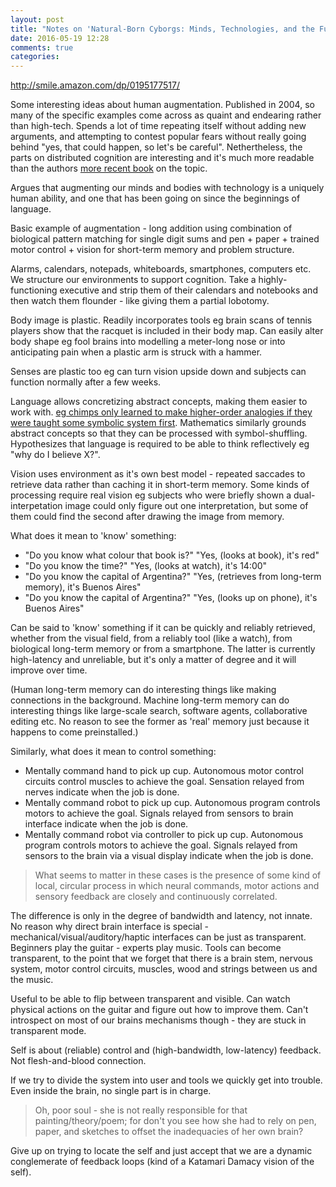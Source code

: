 ```yaml
---
layout: post
title: "Notes on 'Natural-Born Cyborgs: Minds, Technologies, and the Future of Human Intelligence'"
date: 2016-05-19 12:28
comments: true
categories: 
---
```


<http://smile.amazon.com/dp/0195177517/>

Some interesting ideas about human augmentation. Published in 2004, so many of the specific examples come across as quaint and endearing rather than high-tech. Spends a lot of time repeating itself without adding new arguments, and attempting to contest popular fears without really going behind "yes, that could happen, so let's be careful". Nethertheless, the parts on distributed cognition are interesting and it's much more readable than the authors [more recent book](http://smile.amazon.com/Supersizing-Mind-Embodiment-Cognitive-Philosophy/dp/0199773688/ref=asap_bc?ie=UTF8) on the topic. 

Argues that augmenting our minds and bodies with technology is a uniquely human ability, and one that has been going on since the beginnings of language. 

Basic example of augmentation - long addition using combination of biological pattern matching for single digit sums and pen + paper + trained motor control + vision for short-term memory and problem structure.

Alarms, calendars, notepads, whiteboards, smartphones, computers etc. We structure our environments to support cognition. Take a highly-functioning executive and strip them of their calendars and notebooks and then watch them flounder - like giving them a partial lobotomy. 

Body image is plastic. Readily incorporates tools eg brain scans of tennis players show that the racquet is included in their body map. Can easily alter body shape eg fool brains into modelling a meter-long nose or into anticipating pain when a plastic arm is struck with a hammer.

Senses are plastic too eg can turn vision upside down and subjects can function normally after a few weeks.

Language allows concretizing abstract concepts, making them easier to work with. [eg chimps only learned to make higher-order analogies if they were taught some symbolic system first](https://www.researchgate.net/publication/238598702_WHY_MONKEYS_AND_PIGEONS_UNLIKE_CERTAIN_APES_CANNOT_REASON_ANALOGICALLY). Mathematics similarly grounds abstract concepts so that they can be processed with symbol-shuffling. Hypothesizes that language is required to be able to think reflectively eg "why do I believe X?".

Vision uses environment as it's own best model - repeated saccades to retrieve data rather than caching it in short-term memory. Some kinds of processing require real vision eg subjects who were briefly shown a dual-interpetation image could only figure out one interpretation, but some of them could find the second after drawing the image from memory.

What does it mean to 'know' something:

* "Do you know what colour that book is?" "Yes, (looks at book), it's red"
* "Do you know the time?" "Yes, (looks at watch), it's 14:00"
* "Do you know the capital of Argentina?" "Yes, (retrieves from long-term memory), it's Buenos Aires"
* "Do you know the capital of Argentina?" "Yes, (looks up on phone), it's Buenos Aires"

Can be said to 'know' something if it can be quickly and reliably retrieved, whether from the visual field, from a reliably tool (like a watch), from biological long-term memory or from a smartphone. The latter is currently high-latency and unreliable, but it's only a matter of degree and it will improve over time.

(Human long-term memory can do interesting things like making connections in the background. Machine long-term memory can do interesting things like large-scale search, software agents, collaborative editing etc. No reason to see the former as 'real' memory just because it happens to come preinstalled.)

Similarly, what does it mean to control something:

* Mentally command hand to pick up cup. Autonomous motor control circuits control muscles to achieve the goal. Sensation relayed from nerves indicate when the job is done.
* Mentally command robot to pick up cup. Autonomous program controls motors to achieve the goal. Signals relayed from sensors to brain interface indicate when the job is done.
* Mentally command robot via controller to pick up cup. Autonomous program controls motors to achieve the goal. Signals relayed from sensors to the brain via a visual display indicate when the job is done.

> What seems to matter in these cases is the presence of some kind of local, circular process in which neural commands, motor actions and sensory feedback are closely and continuously correlated. 

The difference is only in the degree of bandwidth and latency, not innate. No reason why direct brain interface is special - mechanical/visual/auditory/haptic interfaces can be just as transparent. Beginners play the guitar - experts play music. Tools can become transparent, to the point that we forget that there is a brain stem, nervous system, motor control circuits, muscles, wood and strings between us and the music.

Useful to be able to flip between transparent and visible. Can watch physical actions on the guitar and figure out how to improve them. Can't introspect on most of our brains mechanisms though - they are stuck in transparent mode.

Self is about (reliable) control and (high-bandwidth, low-latency) feedback. Not flesh-and-blood connection. 

If we try to divide the system into user and tools we quickly get into trouble. Even inside the brain, no single part is in charge. 

> Oh, poor soul - she is not really responsible for that painting/theory/poem; for don't you see how she had to rely on pen, paper, and sketches to offset the inadequacies of her own brain?

Give up on trying to locate the self and just accept that we are a dynamic conglemerate of feedback loops (kind of a Katamari Damacy vision of the self).
